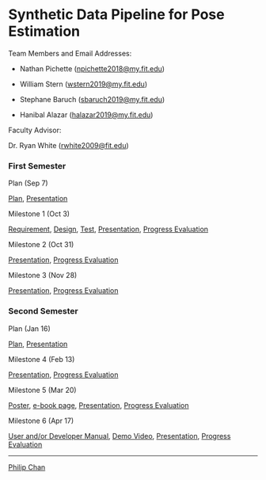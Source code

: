 
# Synthetic Data Pipeline for Pose Estimation

Team Members and Email Addresses:

- Nathan Pichette (npichette2018@my.fit.edu)

- William Stern (wstern2019@my.fit.edu)

- Stephane Baruch (sbaruch2019@my.fit.edu)

- Hanibal Alazar  (halazar2019@my.fit.edu)



Faculty Advisor:

Dr. Ryan White (rwhite2009@fit.edu)

### First Semester

Plan (Sep 7)

[Plan](plan1.pdf), [Presentation](plan1Pres.pdf)

Milestone 1 (Oct 3)

[Requirement](requirement.pdf), [Design](design1.pdf), [Test](test.pdf), [Presentation](Mile1presen.pdf), [Progress Evaluation](eval1.pdf)

Milestone 2 (Oct 31)

[Presentation](Mile2_pres.pdf), [Progress Evaluation](update_doc_2.pdf)

Milestone 3 (Nov 28)

[Presentation](Mile3_pres.pdf), [Progress Evaluation](update_doc_3.pdf)

### Second Semester

Plan (Jan 16)

[Plan](Senior_Proj2_plan.pdf), [Presentation](Senior_Proj_Sem2_Plan.pdf)

Milestone 4 (Feb 13)

[Presentation](Milestone_4_pres.pdf), [Progress Evaluation](update_doc_4.pdf)

Milestone 5 (Mar 20)

[Poster](Senior_Design_Poster.pptx.pdf), [e-book page](ebook_page.pdf), [Presentation](Mile_5_prez.pdf), [Progress Evaluation](update_doc_5.pdf)

Milestone 6 (Apr 17)

[User and/or Developer Manual](https://docs.google.com/document/d/1f2-fRwDwIMu1rQtyr8x-ECNHY79iO-a0F0htBay8L9E/edit?usp=sharing), [Demo Video](demoVideo.mp4), [Presentation](update_doc_6.pdf), [Progress Evaluation](update_doc6-1.pdf)

* * *

[Philip Chan](http://www.cs.fit.edu/~pkc/)

